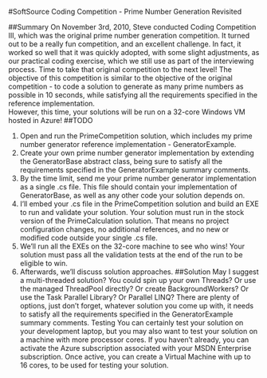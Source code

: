 #SoftSource Coding Competition - Prime Number Generation Revisited

##Summary
On November 3rd, 2010, Steve conducted Coding Competition III, which was the original prime number generation competition.  It turned out to be a really fun competition, and an excellent challenge.  In fact, it worked so well that it was quickly adopted, with some slight adjustments, as our practical coding exercise, which we still use as part of the interviewing process.
Time to take that original competition to the next level!
The objective of this competition is similar to the objective of the original competition - to code a solution to generate as many prime numbers as possible in 10 seconds, while satisfying all the requirements specified in the reference implementation.  
However, this time, your solutions will be run on a 32-core Windows VM hosted in Azure!
##TODO
1.	Open and run the PrimeCompetition solution, which includes my prime number generator reference implementation - GeneratorExample.
2.	Create your own prime number generator implementation by extending the GeneratorBase abstract class, being sure to satisfy all the requirements specified in the GeneratorExample summary comments.
3.	By the time limit, send me your prime number generator implementation as a single .cs file.  This file should contain your implementation of GeneratorBase, as well as any other code your solution depends on.
4.	I’ll embed your .cs file in the PrimeCompetition solution and build an EXE to run and validate your solution.  Your solution must run in the stock version of the PrimeCalculation solution.  That means no project configuration changes, no additional references, and no new or modified code outside your single .cs file.
5.	We’ll run all the EXEs on the 32-core machine to see who wins!  Your solution must pass all the validation tests at the end of the run to be eligible to win.
6.	Afterwards, we’ll discuss solution approaches.
##Solution
May I suggest a multi-threaded solution?  You could spin up your own Threads?  Or use the managed ThreadPool directly?  Or create BackgroundWorkers?  Or use the Task Parallel Library?  Or Parallel LINQ?  There are plenty of options, just don’t forget, whatever solution you come up with, it needs to satisfy all the requirements specified in the GeneratorExample summary comments.
Testing
You can certainly test your solution on your development laptop, but you may also want to test your solution on a machine with more processor cores.  If you haven’t already, you can activate the Azure subscription associated with your MSDN Enterprise subscription.  Once active, you can create a Virtual Machine with up to 16 cores, to be used for testing your solution.
